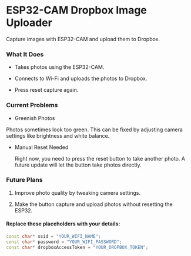 # ESP32-CAM Dropbox Image Uploader
Capture images with ESP32-CAM and upload them to Dropbox.

### What It Does

  - Takes photos using the ESP32-CAM.

- Connects to Wi-Fi and uploads the photos to Dropbox.

- Press reset capture again.

### Current Problems

  - Greenish Photos

  Photos sometimes look too green. This can be fixed by adjusting camera settings like brightness and white balance.

- Manual Reset Needed

  Right now, you need to press the reset button to take another photo. A future update will let the button take photos directly.

### Future Plans

  1. Improve photo quality by tweaking camera settings.

  2. Make the button capture and upload photos without resetting the ESP32.

#### Replace these placeholders with your details:

```cpp
const char* ssid = "YOUR_WIFI_NAME";
const char* password = "YOUR_WIFI_PASSWORD";
const char* dropboxAccessToken = "YOUR_DROPBOX_TOKEN";
```
